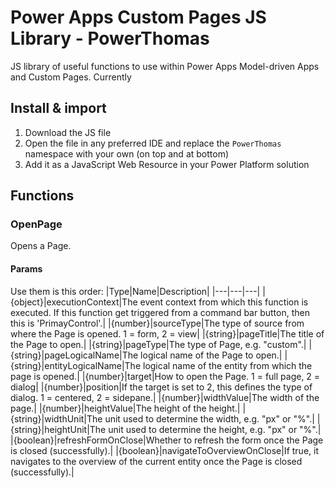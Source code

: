 # Power Apps Custom Pages JS Library - PowerThomas
JS library of useful functions to use within Power Apps Model-driven Apps and Custom Pages. Currently

## Install & import
1. Download the JS file
2. Open the file in any preferred IDE and replace the `PowerThomas` namespace with your own (on top and at bottom)
2. Add it as a JavaScript Web Resource in your Power Platform solution

## Functions
### OpenPage
Opens a Page.
#### Params
Use them is this order:
|Type|Name|Description|
|---|---|---|
|{object}|executionContext|The event context from which this function is executed. If this function get triggered from a command bar button, then this is 'PrimayControl'.|
|{number}|sourceType|The type of source from where the Page is opened. 1 = form, 2 = view|
|{string}|pageTitle|The title of the Page to open.|
|{string}|pageType|The type of Page, e.g. "custom".|
|{string}|pageLogicalName|The logical name of the Page to open.|
|{string}|entityLogicalName|The logical name of the entity from which the page is opened.|
|{number}|target|How to open the Page. 1 = full page, 2 = dialog|
|{number}|position|If the target is set to 2, this defines the type of dialog. 1 = centered, 2 = sidepane.|
|{number}|widthValue|The width of the page.|
|{number}|heightValue|The height of the height.|
|{string}|widthUnit|The unit used to determine the width, e.g. "px" or "%".|
|{string}|heightUnit|The unit used to determine the height, e.g. "px" or "%".|
|{boolean}|refreshFormOnClose|Whether to refresh the form once the Page is closed (successfully).|
|{boolean}|navigateToOverviewOnClose|If true, it navigates to the overview of the current entity once the Page is closed (successfully).|
